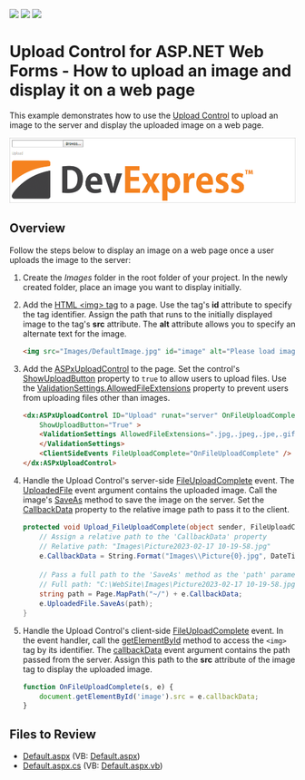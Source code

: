 <!-- default badges list -->
![](https://img.shields.io/endpoint?url=https://codecentral.devexpress.com/api/v1/VersionRange/128565528/13.2.8%2B)
[![](https://img.shields.io/badge/Open_in_DevExpress_Support_Center-FF7200?style=flat-square&logo=DevExpress&logoColor=white)](https://supportcenter.devexpress.com/ticket/details/E5197)
[![](https://img.shields.io/badge/📖_How_to_use_DevExpress_Examples-e9f6fc?style=flat-square)](https://docs.devexpress.com/GeneralInformation/403183)
<!-- default badges end -->
# Upload Control for ASP.NET Web Forms - How to upload an image and display it on a web page

This example demonstrates how to use the [Upload Control](https://docs.devexpress.com/AspNet/8298/components/file-management/file-upload) to upload an image to the server and display the uploaded image on a web page.

![Upload and Display an Image](upload-image.png)

## Overview

Follow the steps below to display an image on a web page once a user uploads the image to the server:

1. Create the *Images* folder in the root folder of your project. In the newly created folder, place an image you want to display initially.

2. Add the [HTML \<img\> tag](https://www.w3schools.com/tags/tag_img.asp) to a page. Use the tag's **id** attribute to specify the tag identifier. Assign the path that runs to the initially displayed image to the tag's **src** attribute. The **alt** attribute allows you to specify an alternate text for the image.

    ```aspx
    <img src="Images/DefaultImage.jpg" id="image" alt="Please load image" />
    ```

3. Add the [ASPxUploadControl](https://docs.devexpress.com/AspNet/DevExpress.Web.ASPxUploadControl?p=netframework) to the page. Set the control's [ShowUploadButton](https://docs.devexpress.com/AspNet/DevExpress.Web.ASPxUploadControl.ShowUploadButton?p=netframework) property to `true` to allow users to upload files. Use the [ValidationSettings.AllowedFileExtensions](https://docs.devexpress.com/AspNet/DevExpress.Web.UploadControlValidationSettings.AllowedFileExtensions?p=netframework) property to prevent users from uploading files other than images.

    ```aspx
    <dx:ASPxUploadControl ID="Upload" runat="server" OnFileUploadComplete="Upload_FileUploadComplete" 
        ShowUploadButton="True" >
        <ValidationSettings AllowedFileExtensions=".jpg,.jpeg,.jpe,.gif">
        </ValidationSettings>
        <ClientSideEvents FileUploadComplete="OnFileUploadComplete" />
    </dx:ASPxUploadControl>
    ```

4. Handle the Upload Control's server-side [FileUploadComplete](https://docs.devexpress.com/AspNet/DevExpress.Web.ASPxUploadControl.FileUploadComplete?p=netframework) event. The [UploadedFile](https://docs.devexpress.com/AspNet/DevExpress.Web.FileUploadCompleteEventArgs.UploadedFile?p=netframework) event argument contains the uploaded image. Call the image's [SaveAs](https://docs.devexpress.com/AspNet/DevExpress.Web.UploadedFile.SaveAs(System.String)) method to save the image on the server. Set the [CallbackData](https://docs.devexpress.com/AspNet/DevExpress.Web.FileUploadCompleteEventArgs.CallbackData) property to the relative image path to pass it to the client.

    ```csharp
    protected void Upload_FileUploadComplete(object sender, FileUploadCompleteEventArgs e) {
        // Assign a relative path to the 'CallbackData' property
        // Relative path: "Images\Picture2023-02-17 10-19-58.jpg"
        e.CallbackData = String.Format("Images\\Picture{0}.jpg", DateTime.Now.ToString("yyyy-MM-dd hh-mm-ss"));
        
        // Pass a full path to the 'SaveAs' method as the 'path' parameter
        // Full path: "C:\WebSite\Images\Picture2023-02-17 10-19-58.jpg"
        string path = Page.MapPath("~/") + e.CallbackData;
        e.UploadedFile.SaveAs(path);
    }
    ```

5. Handle the Upload Control's client-side [FileUploadComplete](https://docs.devexpress.com/AspNet/js-ASPxClientUploadControl.FileUploadComplete?p=netframework) event. In the event handler, call the [getElementById](https://developer.mozilla.org/en-US/docs/web/api/document/getelementbyid) method to access the `<img>` tag by its identifier. The [callbackData](https://docs.devexpress.com/AspNet/js-ASPxClientUploadControlFileUploadCompleteEventArgs.callbackData) event argument contains the path passed from the server. Assign this path to the **src** attribute of the image tag to display the uploaded image.

    ```js
    function OnFileUploadComplete(s, e) {
        document.getElementById('image').src = e.callbackData;
    }
    ```

## Files to Review

* [Default.aspx](./CS/WebSite/Default.aspx) (VB: [Default.aspx](./VB/WebSite/Default.aspx))
* [Default.aspx.cs](./CS/WebSite/Default.aspx.cs) (VB: [Default.aspx.vb](./VB/WebSite/Default.aspx.vb))
